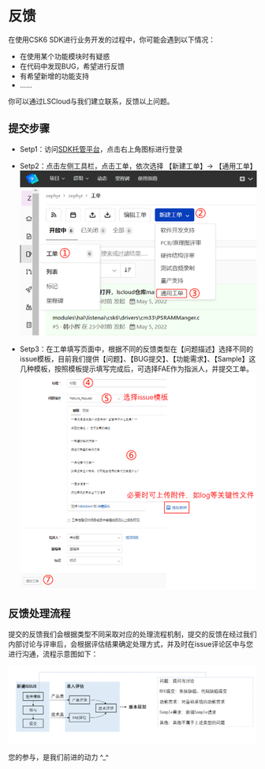 # 反馈

在使用CSK6 SDK进行业务开发的过程中，你可能会遇到以下情况：
- 在使用某个功能模块时有疑惑
- 在代码中发现BUG，希望进行反馈
- 有希望新增的功能支持
- ……

你可以通过LSCloud与我们建立联系，反馈以上问题。

## 提交步骤
- Setp1：访问[SDK托管平台](https://cloud.listenai.com/zephyr/)，点击右上角图标进行登录
- Setp2：点击左侧工具栏，点击工单，依次选择 【新建工单】-> 【通用工单】
![image](./images/issue_1.png)

- Setp3：在工单填写页面中，根据不同的反馈类型在【问题描述】选择不同的issue模板，目前我们提供【问题】、【BUG提交】、【功能需求】、【Sample】这几种模板，按照模板提示填写完成后，可选择FAE作为指派人，并提交工单。
![image](./images/issue_2.png)

## 反馈处理流程
提交的反馈我们会根据类型不同采取对应的处理流程机制，提交的反馈在经过我们内部讨论与评审后，会根据评估结果确定处理方式，并及时在issue评论区中与您进行沟通，流程示意图如下：

![image](./images/issue_3.png)

您的参与，是我们前进的动力 ^_^